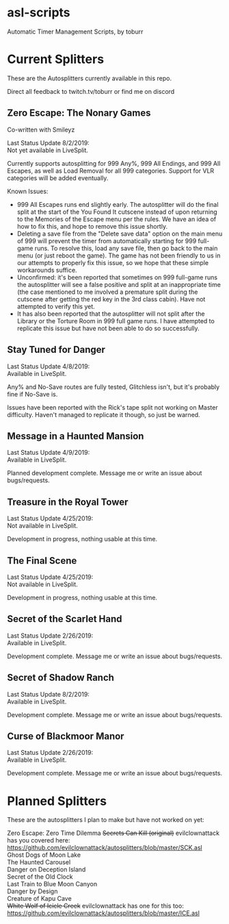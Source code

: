 # asl-scripts
Automatic Timer Management Scripts, by toburr

# Current Splitters
These are the Autosplitters currently available in this repo.

Direct all feedback to twitch.tv/toburr or find me on discord

## Zero Escape: The Nonary Games
Co-written with Smileyz

Last Status Update 8/2/2019:  
Not yet available in LiveSplit.

Currently supports autosplitting for 999 Any%, 999 All Endings, and 999 All Escapes, as well as Load Removal for all 999 categories. Support for VLR categories will be added eventually.

Known Issues:
- 999 All Escapes runs end slightly early. The autosplitter will do the final split at the start of the You Found It cutscene instead of upon returning to the Memories of the Escape menu per the rules. We have an idea of how to fix this, and hope to remove this issue shortly.
- Deleting a save file from the "Delete save data" option on the main menu of 999 will prevent the timer from automatically starting for 999 full-game runs. To resolve this, load any save file, then go back to the main menu (or just reboot the game). The game has not been friendly to us in our attempts to properly fix this issue, so we hope that these simple workarounds suffice.
- Unconfirmed: it's been reported that sometimes on 999 full-game runs the autosplitter will see a false positive and split at an inappropriate time (the case mentioned to me involved a premature split during the cutscene after getting the red key in the 3rd class cabin). Have not attempted to verify this yet.
- It has also been reported that the autosplitter will not split after the Library or the Torture Room in 999 full game runs. I have attempted to replicate this issue but have not been able to do so successfully.

## Stay Tuned for Danger

Last Status Update 4/8/2019:  
Available in LiveSplit.

Any% and No-Save routes are fully tested, Glitchless isn't, but it's probably fine if No-Save is.

Issues have been reported with the Rick's tape split not working on Master difficulty. Haven't managed to replicate it though, so just be warned.

## Message in a Haunted Mansion

Last Status Update 4/9/2019:  
Available in LiveSplit.

Planned development complete. Message me or write an issue about bugs/requests.

## Treasure in the Royal Tower

Last Status Update 4/25/2019:  
Not available in LiveSplit.

Development in progress, nothing usable at this time.

## The Final Scene

Last Status Update 4/25/2019:  
Not available in LiveSplit.

Development in progress, nothing usable at this time.

## Secret of the Scarlet Hand

Last Status Update 2/26/2019:  
Available in LiveSplit.

Development complete. Message me or write an issue about bugs/requests.

## Secret of Shadow Ranch

Last Status Update 8/2/2019:  
Available in LiveSplit.  

Development complete. Message me or write an issue about bugs/requests.  

## Curse of Blackmoor Manor

Last Status Update 2/26/2019:  
Available in LiveSplit.

Development complete. Message me or write an issue about bugs/requests.

# Planned Splitters
These are the autosplitters I plan to make but have not worked on yet:

Zero Escape: Zero Time Dilemma
~~Secrets Can Kill (original)~~ evilclownattack has you covered here: https://github.com/evilclownattack/autosplitters/blob/master/SCK.asl  
Ghost Dogs of Moon Lake  
The Haunted Carousel  
Danger on Deception Island  
Secret of the Old Clock  
Last Train to Blue Moon Canyon  
Danger by Design  
Creature of Kapu Cave  
~~White Wolf of Icicle Creek~~ evilclownattack has one for this too: https://github.com/evilclownattack/autosplitters/blob/master/ICE.asl

